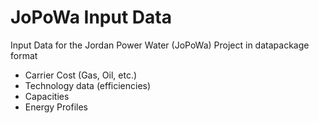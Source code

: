 # JoPoWa Input Data

Input Data for the Jordan Power Water (JoPoWa) Project in datapackage format

* Carrier Cost (Gas, Oil, etc.)
* Technology data (efficiencies)
* Capacities 
* Energy Profiles

